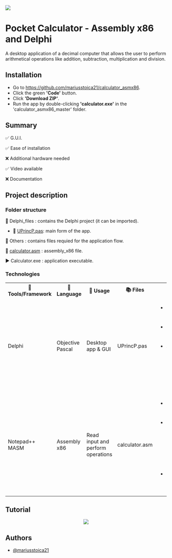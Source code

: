 

<p align="left">
  <img 
    src="https://i.postimg.cc/Qx9WXmBG/Component-29-1.png"
  >
</p>



# Pocket Calculator - Assembly x86 and Delphi

A desktop application of a decimal computer that allows the user to perform arithmetical 
operations like addition, subtraction, multiplication and division.

<!-- <p align="center">
  <img 
    src="https://i.postimg.cc/SNctvm48/Component-14-1.jpg"
  >
</p> -->


## Installation
- Go to https://github.com/mariusstoica21/calculator_asmx86.
- Click the green **'Code'** button.
- Click **'Download ZIP'**.
- Run the app by double-clicking **'calculator.exe'** in the 'calculator_asmx86_master' 
folder.

## Summary
✅ G.U.I. 

✅ Ease of installation

❌ Additional hardware needed

✅ Video available

❌ Documentation

## Project description

### Folder structure

📁 Delphi_files : contains the Delphi project (it can be imported).

- 📄 [UPrincP.pas](https://github.com/mariusstoica21/calculator_asmx86/blob/master/Delphi_files/UPrincP.pas): main form of the app.

📁 Others : contains files requied for the application flow.
    
📄 [calculator.asm](https://github.com/mariusstoica21/calculator_asmx86/blob/master/calculator.asm)
: assembly_x86 file.

▶️ Calculator.exe : application executable.

### Technologies

<!-- 
| 🔨 Tools/Frameworks |     📘 Language     |              📃 Usage               |     📚 Files     |                                ℹ Details                               |
|:----------------:|:----------------:|:---------------------------------:|:--------------:|:--------------------------------------------------------------------:|
|      Delphi      | Objective Pascal |         Desktop app & GUI         |   UPrincP.pas  |UPrincP.pas is the main form of the desktop application. The user presses the buttons in order to insert the operation. After clicking the '=' button, the operation is saved in Others/filename.txt and Others/calculator.exe is run|
|  Notepad++ MASM  |   Assembly x86   | Read input and perform operations | calculator.asm |Others/calculator.exe is the executable file of calculator.asm. The assembly app reads the string operation from Others/filename.txt, parses it and executes the arithmetical operations. The result is stored in result.txt, and read into the dektop app. | -->


<table>
  <tr>
    <th>🔨 Tools/Framework</th>
    <th>📘 Language</th>
    <th>📃 Usage </th>
    <th>📚 Files</th>
    <th> ℹ Details  </th>
  </tr>
  <tr>
    <td>Delphi</td>
    <td>Objective Pascal</td>
    <td>Desktop app & GUI</td>
    <td>UPrincP.pas</td>
    <td>
       <ul>
        <li>UPrincP.pas is the main form of the desktop application.</li>
        <li>The user presses the buttons in order to insert the operation.</li>
        <li>After clicking the '=' button, the operation is saved in Others/filename.txt and Others/calculator.exe is run.</li>
      </ul>
   </td>
  </tr>
  <tr>
    <td>Notepad++ MASM</td>
    <td>Assembly x86</td>
    <td>Read input and perform operations</td>
    <td>calculator.asm</td>
    <td>
       <ul>
        <li>Others/calculator.exe is the executable file of calculator.asm.</li>
        <li>The assembly app reads the string operation from Others/filename.txt, parses it and executes the arithmetical operations.</li>
        <li>The result is stored in result.txt, and read into the dektop app.</li>
      </ul>
   </td>
  </tr>
</table>



## Tutorial


<p align="center">
  <img 
    src="https://i.postimg.cc/hjvt24TW/Component-25-1.png"
  >
</p>


## Authors

- [@mariusstoica21](https://github.com/mariusstoica21)

